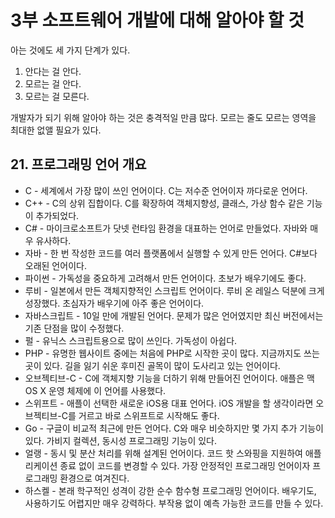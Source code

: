 # 3부 소프트웨어 개발에 대해 알아야 할 것

아는 것에도 세 가지 단계가 있다.

1. 안다는 걸 안다.
2. 모르는 걸 안다.
3. 모르는 걸 모른다.

개발자가 되기 위해 알아야 하는 것은 충격적일 만큼 많다. 모르는 줄도 모르는 영역을 최대한 없앨 필요가 있다.

## 21. 프로그래밍 언어 개요

- C - 세계에서 가장 많이 쓰인 언어이다. C는 저수준 언어이자 까다로운 언어다.
- C++ - C의 상위 집합이다. C를 확장하여 객체지향성, 클래스, 가상 함수 같은 기능이 추가되었다.
- C# - 마이크로소프트가 닷넷 런타임 환경을 대표하는 언어로 만들었다. 자바와 매우 유사하다.
- 자바 - 한 번 작성한 코드를 여러 플랫폼에서 실행할 수 있게 만든 언어다. C#보다 오래된 언어이다.
- 파이썬 - 가독성을 중요하게 고려해서 만든 언어이다. 초보가 배우기에도 좋다.
- 루비 - 일본에서 만든 객체지향적인 스크립트 언어이다. 루비 온 레일스 덕분에 크게 성장했다. 초심자가 배우기에 아주 좋은 언어이다.
- 자바스크립트 - 10일 만에 개발된 언어다. 문제가 많은 언어였지만 최신 버전에서는 기존 단점을 많이 수정했다.
- 펄 - 유닉스 스크립트용으로 많이 쓰인다. 가독성이 아쉽다.
- PHP - 유명한 웹사이트 중에는 처음에 PHP로 시작한 곳이 많다. 지금까지도 쓰는 곳이 있다. 길을 잃기 쉬운 후미진 골목이 많이 도사리고 있는 언어이다.
- 오브젝티브-C - C에 객체지향 기능을 더하기 위해 만들어진 언어이다. 애플은 맥 OS X 운영 체제에 이 언어를 사용했다.
- 스위프트 - 애플이 선택한 새로운 iOS용 대표 언어다. iOS 개발을 할 생각이라면 오브젝티브-C를 거르고 바로 스위프트로 시작해도 좋다.
- Go - 구글이 비교적 최근에 만든 언어다. C와 매우 비슷하지만 몇 가지 추가 기능이 있다. 가비지 컬렉션, 동시성 프로그래밍 기능이 있다.
- 얼랭 - 동시 및 분산 처리를 위해 설계된 언어이다. 코드 핫 스와핑을 지원하여 애플리케이션 종료 없이 코드를 변경할 수 있다. 가장 안정적인 프로그래밍 언어이자 프로그래밍 환경으로 여겨진다.
- 하스켈 - 본래 학구적인 성격이 강한 순수 함수형 프로그래밍 언어이다. 배우기도, 사용하기도 어렵지만 매우 강력하다. 부작용 없이 예측 가능한 코드를 만들 수 있다.